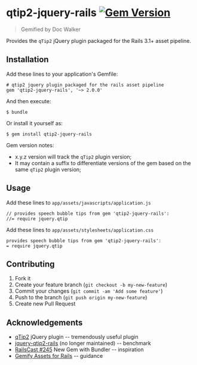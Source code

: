 # qtip2-jquery-rails [![Gem Version](https://badge.fury.io/rb/qtip2-jquery-rails.png)](http://badge.fury.io/rb/qtip2-jquery-rails)

> Gemified by Doc Walker

Provides the `qTip2` jQuery plugin packaged for the Rails 3.1+ asset pipeline.

## Installation

Add these lines to your application's Gemfile:

    # qtip2 jquery plugin packaged for the rails asset pipeline
    gem 'qtip2-jquery-rails', '~> 2.0.0'

And then execute:

    $ bundle

Or install it yourself as:

    $ gem install qtip2-jquery-rails

Gem version notes:

  - x.y.z version will track the `qTip2` plugin version;
  - It may contain a suffix to differentiate versions of the gem based on the same `qTip2` plugin version;

## Usage

Add these lines to `app/assets/javascripts/application.js`

    // provides speech bubble tips from gem 'qtip2-jquery-rails':
    //= require jquery.qtip

Add these lines to `app/assets/stylesheets/application.css`

    provides speech bubble tips from gem 'qtip2-jquery-rails':
    = require jquery.qtip

## Contributing

1. Fork it
2. Create your feature branch (`git checkout -b my-new-feature`)
3. Commit your changes (`git commit -am 'Add some feature'`)
4. Push to the branch (`git push origin my-new-feature`)
5. Create new Pull Request

## Acknowledgements

- [qTip2](http://qtip2.com) jQuery plugin -- tremendously useful plugin
- [jquery-qtip2-rails](https://github.com/tkrotoff/jquery-qtip2-rails/) (no longer maintained) -- benchmark
- [RailsCast #245](http://railscasts.com/episodes/245-new-gem-with-bundler) New Gem with Bundler -- inspiration
- [Gemify Assets for Rails](http://prioritized.net/blog/gemify-assets-for-rails/) -- guidance